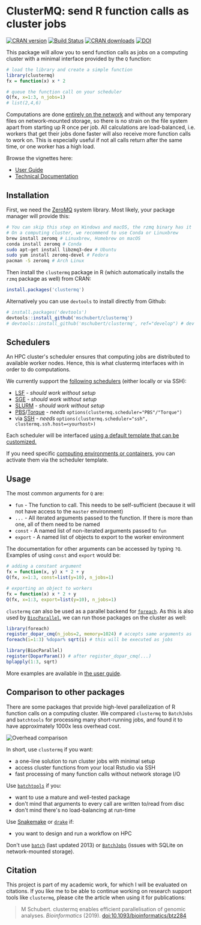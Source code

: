 ClusterMQ: send R function calls as cluster jobs
================================================

[![CRAN version](http://www.r-pkg.org/badges/version/clustermq)](https://cran.r-project.org/package=clustermq)
[![Build Status](https://travis-ci.org/mschubert/clustermq.svg?branch=master)](https://travis-ci.org/mschubert/clustermq)
[![CRAN downloads](http://cranlogs.r-pkg.org/badges/clustermq)](http://cran.rstudio.com/web/packages/clustermq/index.html)
[![DOI](https://zenodo.org/badge/DOI/10.1093/bioinformatics/btz284.svg)](https://doi.org/10.1093/bioinformatics/btz284)

This package will allow you to send function calls as jobs on a computing
cluster with a minimal interface provided by the `Q` function:

```r
# load the library and create a simple function
library(clustermq)
fx = function(x) x * 2

# queue the function call on your scheduler
Q(fx, x=1:3, n_jobs=1)
# list(2,4,6)
```

Computations are done [entirely on the network](https://github.com/armstrtw/rzmq)
and without any temporary files on network-mounted storage, so there is no
strain on the file system apart from starting up R once per job. All
calculations are load-balanced, i.e. workers that get their jobs done faster
will also receive more function calls to work on. This is especially useful if
not all calls return after the same time, or one worker has a high load.

Browse the vignettes here:

* [User Guide](https://mschubert.github.io/clustermq/articles/userguide.html)
* [Technical Documentation](https://mschubert.github.io/clustermq/articles/technicaldocs.html)

Installation
------------

First, we need the [ZeroMQ](https://github.com/ropensci/rzmq#installation)
system library. Most likely, your package manager will provide this:

```sh
# You can skip this step on Windows and macOS, the rzmq binary has it
# On a computing cluster, we recommend to use Conda or Linuxbrew
brew install zeromq # Linuxbrew, Homebrew on macOS
conda install zeromq # Conda
sudo apt-get install libzmq3-dev # Ubuntu
sudo yum install zeromq-devel # Fedora
pacman -S zeromq # Arch Linux
```

Then install the `clustermq` package in R (which automatically installs the
`rzmq` package as well) from CRAN:

```r
install.packages('clustermq')
```

Alternatively you can use `devtools` to install directly from Github:

```r
# install.packages('devtools')
devtools::install_github('mschubert/clustermq')
# devtools::install_github('mschubert/clustermq', ref="develop") # dev version
```

Schedulers
----------

An HPC cluster's scheduler ensures that computing jobs are distributed to
available worker nodes. Hence, this is what clustermq interfaces with in order
to do computations.

We currently support the [following
schedulers](https://mschubert.github.io/clustermq/articles/userguide.html#setting-up-the-scheduler)
(either locally or via SSH):

* [LSF](https://mschubert.github.io/clustermq/articles/userguide.html#lsf) - *should work without setup*
* [SGE](https://mschubert.github.io/clustermq/articles/userguide.html#sge) - *should work without setup*
* [SLURM](https://mschubert.github.io/clustermq/articles/userguide.html#slurm) - *should work without setup*
* [PBS](https://mschubert.github.io/clustermq/articles/userguide.html#pbs)/[Torque](https://mschubert.github.io/clustermq/articles/userguide.html#torque) - *needs* `options(clustermq.scheduler="PBS"/"Torque")`
* via [SSH](https://mschubert.github.io/clustermq/articles/userguide.html#ssh-connector) -
*needs* `options(clustermq.scheduler="ssh", clustermq.ssh.host=<yourhost>)`

Each scheduler will be interfaced [using a default template that can be customized.](https://mschubert.github.io/clustermq/articles/userguide.html
)

If you need specific [computing environments or
containers](https://mschubert.github.io/clustermq/articles/userguide.html#environments),
you can activate them via the scheduler template.

Usage
-----

The most common arguments for `Q` are:

 * `fun` - The function to call. This needs to be self-sufficient (because it
        will not have access to the `master` environment)
 * `...` - All iterated arguments passed to the function. If there is more than
        one, all of them need to be named
 * `const` - A named list of non-iterated arguments passed to `fun`
 * `export` - A named list of objects to export to the worker environment

The documentation for other arguments can be accessed by typing `?Q`. Examples
of using `const` and `export` would be:

```r
# adding a constant argument
fx = function(x, y) x * 2 + y
Q(fx, x=1:3, const=list(y=10), n_jobs=1)
```

```r
# exporting an object to workers
fx = function(x) x * 2 + y
Q(fx, x=1:3, export=list(y=10), n_jobs=1)
```

`clustermq` can also be used as a parallel backend for
[`foreach`](https://cran.r-project.org/package=foreach). As this is also
used by [`BiocParallel`](http://bioconductor.org/packages/release/bioc/html/BiocParallel.html),
we can run those packages on the cluster as well:

```r
library(foreach)
register_dopar_cmq(n_jobs=2, memory=1024) # accepts same arguments as `workers`
foreach(i=1:3) %dopar% sqrt(i) # this will be executed as jobs
```

```r
library(BiocParallel)
register(DoparParam()) # after register_dopar_cmq(...)
bplapply(1:3, sqrt)
```

More examples are available in [the
user guide](https://mschubert.github.io/clustermq/articles/userguide.html).

Comparison to other packages
----------------------------

There are some packages that provide high-level parallelization of R function calls
on a computing cluster. We compared `clustermq` to `BatchJobs` and `batchtools` for
processing many short-running jobs, and found it to have approximately 1000x less
overhead cost.

![Overhead comparison](http://image.ibb.co/cRgYNR/plot.png)

In short, use `clustermq` if you want:

* a one-line solution to run cluster jobs with minimal setup
* access cluster functions from your local Rstudio via SSH
* fast processing of many function calls without network storage I/O

Use [`batchtools`](https://github.com/mllg/batchtools) if you:

* want to use a mature and well-tested package
* don't mind that arguments to every call are written to/read from disc
* don't mind there's no load-balancing at run-time

Use [Snakemake](https://snakemake.readthedocs.io/en/latest/) or
[`drake`](https://github.com/ropensci/drake) if:

* you want to design and run a workflow on HPC

Don't use [`batch`](https://cran.r-project.org/web/packages/batch/index.html)
(last updated 2013) or [`BatchJobs`](https://github.com/tudo-r/BatchJobs)
(issues with SQLite on network-mounted storage).

Citation
--------

This project is part of my academic work, for which I will be evaluated on
citations. If you like me to be able to continue working on research support
tools like `clustermq`, please cite the article when using it for publications:

> M Schubert. clustermq enables efficient parallelisation of genomic analyses.
> *Bioinformatics* (2019).
> [doi:10.1093/bioinformatics/btz284](https://doi.org/10.1093/bioinformatics/btz284)
